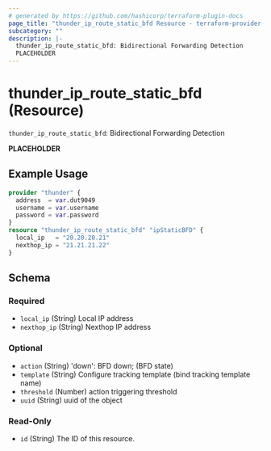 ```yaml
---
# generated by https://github.com/hashicorp/terraform-plugin-docs
page_title: "thunder_ip_route_static_bfd Resource - terraform-provider-thunder"
subcategory: ""
description: |-
  thunder_ip_route_static_bfd: Bidirectional Forwarding Detection
  PLACEHOLDER
---
```


# thunder_ip_route_static_bfd (Resource)

`thunder_ip_route_static_bfd`: Bidirectional Forwarding Detection

__PLACEHOLDER__

## Example Usage

```terraform
provider "thunder" {
  address  = var.dut9049
  username = var.username
  password = var.password
}
resource "thunder_ip_route_static_bfd" "ipStaticBFD" {
  local_ip   = "20.20.20.21"
  nexthop_ip = "21.21.21.22"
}
```

<!-- schema generated by tfplugindocs -->
## Schema

### Required

- `local_ip` (String) Local IP address
- `nexthop_ip` (String) Nexthop IP address

### Optional

- `action` (String) 'down': BFD down;  (BFD state)
- `template` (String) Configure tracking template (bind tracking template name)
- `threshold` (Number) action triggering threshold
- `uuid` (String) uuid of the object

### Read-Only

- `id` (String) The ID of this resource.


